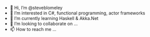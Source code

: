 - 👋 Hi, I’m @steveblomeley
- 👀 I’m interested in C#, functional programming, actor frameworks
- 🌱 I’m currently learning Haskell & Akka.Net
- 💞️ I’m looking to collaborate on ...
- 📫 How to reach me ...

<!---
steveblomeley/steveblomeley is a ✨ special ✨ repository because its `README.md` (this file) appears on your GitHub profile.
You can click the Preview link to take a look at your changes.
--->
